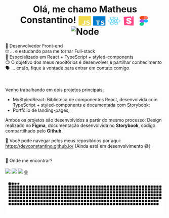 <div align="center">
  <h1> Olá, me chamo Matheus Constantino!
   <img align="center" alt="Js" height="30" width="40" src="https://raw.githubusercontent.com/devicons/devicon/master/icons/javascript/javascript-plain.svg">
   <img align="center" alt="Typescript" height="30" width="40" src="https://raw.githubusercontent.com/devicons/devicon/1119b9f84c0290e0f0b38982099a2bd027a48bf1/icons/typescript/typescript-original.svg">
   <img align="center" alt="React" height="30" width="40" src="https://raw.githubusercontent.com/devicons/devicon/master/icons/react/react-original.svg">
   <img align="center" alt="Storybook" height="30" width="40" src="https://github.com/devicons/devicon/blob/1119b9f84c0290e0f0b38982099a2bd027a48bf1/icons/storybook/storybook-original.svg">
   <img align="center" alt="Storybook" height="30" width="40" src="https://github.com/devicons/devicon/blob/1119b9f84c0290e0f0b38982099a2bd027a48bf1/icons/figma/figma-original.svg">
   <img align="center" alt="Node" height="100" width="40" src="https://cdn.jsdelivr.net/gh/devicons/devicon/icons/nodejs/nodejs-original-wordmark.svg">
  </h1>
</div>
 
<div>
  <spam>
    🎨 Desenvolvedor Front-end
  </spam><br>
  <spam>
    🤓 ... e estudando para me tornar Full-stack
  </spam><br>
  <spam>
    🥋 Especializado em React + TypeScript + styled-components
  </spam><br>
  <spam>
    😉 O objetivo dos meus repoitórios é desenvolver e partilhar conhecimento
  </spam><br>
  <spam>
    🗣️ ... então, fique à vontade para entrar em contato comigo.
  </spam>
</div>
<br>

##

<p>Venho trabalhando em dois projetos principais:</p>

* MyStyledReact: Biblioteca de componentes React, desenvolvida com TypeScript + styled-components e documentada com Storybook;
* Portfólio de landing-pages;

Ambos os projetos são desenvolvidos a partir do mesmo processo: Design realizado no **Figma**, documentação desenvolvida no **Storybook**, código compartilhado pelo **Github**. 
   
🚀 Você pode navegar pelos meus repositórios por aqui: https://devconstantino.github.io/ (Ainda está em desenvolvimento 😅)

##

<div>
  <spam>
   🤔 Onde me encontrar?
  </spam>
</div><br>
  
<div> 
 	<a href = "https://twitter.com/constmatheus"><img src="https://img.shields.io/badge/Twitter-1DA1F2?style=for-the-badge&logo=twitter&logoColor=white"></a>
  <a href = "mailto:constmatheus@gmail.com"><img src="https://img.shields.io/badge/Gmail-D14836?style=for-the-badge&logo=gmail&logoColor=white"></a>
  <a href = "https://constmatheus.github.io/"><img src="https://img.shields.io/badge/GitHub-100000?style=for-the-badge&logo=github&logoColor=white"></a>
  <a href = "https://matheusconstantino.com.br/">🌐</a>
</div>

![Snake animation](https://github.com/DevConstantino/DevConstantino/blob/output/github-contribution-grid-snake.svg)
